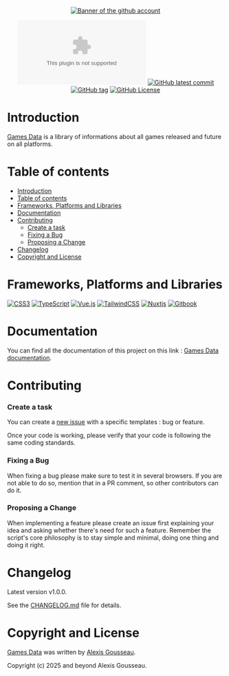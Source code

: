 <div align="center">

[![Banner of the github account](./resources/assets/images/github-visual.png)](https://games-data.alexis-gousseau.com/)

[![Website test](https://img.shields.io/website-up-down-green-red/https/games-data.alexis-gousseau.com?style=for-the-badge)](https://games-data.alexis-gousseau.com)
[![GitHub latest commit](https://img.shields.io/github/last-commit/alexis-gss/games-data/develop?color=18181b&style=for-the-badge)](https://github.com/alexis-gss/games-data/commit/master)
[![GitHub tag](https://img.shields.io/github/tag/alexis-gss/games-data?style=for-the-badge&color=18181b)](https://github.com/alexis-gss/games-data/tags)
[![GitHub License](https://img.shields.io/github/license/alexis-gss/games-data?color=18181b&style=for-the-badge)](https://github.com/alexis-gss/games-data/blob/master/LICENSE)

</div>

# Introduction
[Games Data](http://games-data.alexis-gousseau.com/) is a library of informations about all games released and future on all platforms.

# Table of contents

- [Introduction](#introduction)
- [Table of contents](#table-of-contents)
- [Frameworks, Platforms and Libraries](#frameworks-platforms-and-libraries)
- [Documentation](#documentation)
- [Contributing](#contributing)
    - [Create a task](#create-a-task)
    - [Fixing a Bug](#fixing-a-bug)
    - [Proposing a Change](#proposing-a-change)
- [Changelog](#changelog)
- [Copyright and License](#copyright-and-license)

# Frameworks, Platforms and Libraries
[![CSS3](https://img.shields.io/badge/css3-%231572B6.svg?style=for-the-badge&logo=css3&logoColor=white)](https://developer.mozilla.org/fr/docs/Web/CSS)
[![TypeScript](https://img.shields.io/badge/typescript-%23007ACC.svg?style=for-the-badge&logo=typescript&logoColor=white)](https://www.typescriptlang.org/)
[![Vue.js](https://img.shields.io/badge/vuejs-%2335495e.svg?style=for-the-badge&logo=vuedotjs&logoColor=%234FC08D)](https://vuejs.org/)
[![TailwindCSS](https://img.shields.io/badge/tailwindcss-%2338B2AC.svg?style=for-the-badge&logo=tailwind-css&logoColor=white)](https://tailwindcss.com/)
[![Nuxtjs](https://img.shields.io/badge/Nuxt-002E3B?style=for-the-badge&logo=nuxtdotjs&logoColor=#00DC82)](https://nuxt.com/)
[![Gitbook](https://img.shields.io/badge/GitBook-7B36ED?style=for-the-badge&logo=gitbook&logoColor=white)](https://www.gitbook.com/)

# Documentation

You can find all the documentation of this project on this link : [Games Data documentation](https://docs-games-data.alexis-gousseau.com).

# Contributing

### Create a task

You can create a [new issue](https://github.com/alexis-gss/games-data/issues/new/choose) with a specific templates : bug or feature.

Once your code is working, please verify that your code is following the same coding standards.

### Fixing a Bug

When fixing a bug please make sure to test it in several browsers. If you are not able to do so, mention that in a PR comment, so other contributors can do it.

### Proposing a Change

When implementing a feature please create an issue first explaining your idea and asking whether there's need for such a feature. Remember the script's core philosophy is to stay simple and minimal, doing one thing and doing it right.

# Changelog

Latest version v1.0.0.

See the [CHANGELOG.md](CHANGELOG.md) file for details.

# Copyright and License

[Games Data](http://games-data.alexis-gousseau.com/) was written by [Alexis Gousseau](https://github.com/alexis-gss).

Copyright (c) 2025 and beyond Alexis Gousseau.
